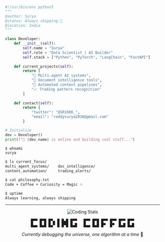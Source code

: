```python
#!/usr/bin/env python3
"""
@author: Surya
@status: Always shipping 🚢
@location: India
"""

class Developer:
    def __init__(self):
        self.name = "Surya"
        self.role = "Data Scientist | AI Builder"
        self.stack = ["Python", "PyTorch", "LangChain", "FastAPI"]
        
    def current_projects(self):
        return [
            "🤖 Multi-agent AI systems",
            "📄 Document intelligence tools", 
            "🎥 Automated content pipelines",
            "📈 Trading pattern recognition"
        ]
    
    def contact(self):
        return {
            "twitter": "@SR1606_",
            "email": "reddysurya2016@gmail.com"
        }

# Initialize
dev = Developer()
print(f"👋 {dev.name} is online and building cool stuff...")
```

```bash
$ whoami
surya

$ ls current_focus/
multi_agent_systems/    doc_intelligence/    
content_automation/     trading_alerts/

$ cat philosophy.txt
Code + Coffee + Curiosity = Magic ✨

$ uptime
Always learning, always shipping
```

---

<div align="center">

![Coding Stats](https://github-readme-stats.vercel.app/api?username=Surya-R-16&show_icons=true&theme=radical&hide_border=true&bg_color=0d1117&title_color=58a6ff&icon_color=1f6feb&text_color=c9d1d9)

```
 █▀▀ █▀█ █▀▄ █ █▄█ █▀▀   █▀▀ █▀█ █▀▀ █▀▀ █▀▀ █▀▀ 
 █▄▄ █▄█ █▄▀ █ █▀█ █▄█   █▄▄ █▄█ █▀  █▀  █▄█ █▄█ 
```

*Currently debugging the universe, one algorithm at a time* 🌌

</div>
